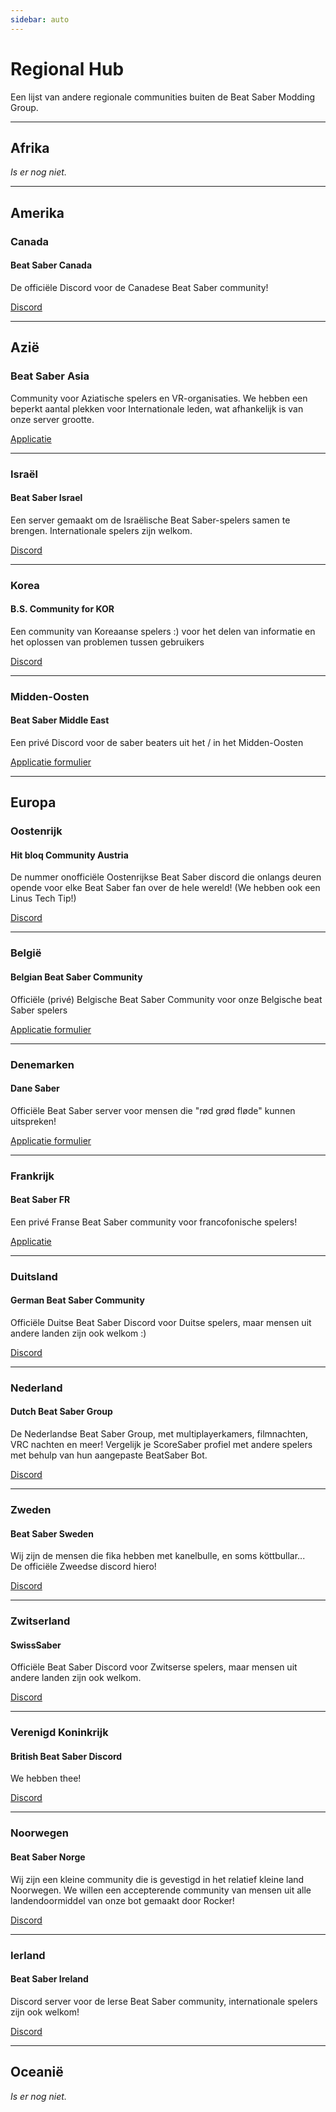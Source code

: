 ```yaml
---
sidebar: auto
---
```


# Regional Hub
Een lijst van andere regionale communities buiten de Beat Saber Modding Group.

---

## Afrika
*Is er nog niet.*

---

## Amerika

### Canada

#### Beat Saber Canada
De officiële Discord voor de Canadese Beat Saber community!

[Discord](https://discord.gg/vvq7wX3)

---

## Azië

### Beat Saber Asia
Community voor Aziatische spelers en VR-organisaties. We hebben een beperkt aantal plekken voor Internationale leden, wat afhankelijk is van onze server grootte.

[Applicatie](https://forms.gle/Ga3jWoCkugPBD6BZ6)

---

### Israël

#### Beat Saber Israel
Een server gemaakt om de Israëlische Beat Saber-spelers samen te brengen. Internationale spelers zijn welkom.

[Discord](https://discord.gg/HHH7sK8)

---

### Korea

#### B.S. Community for KOR
Een community van Koreaanse spelers :) voor het delen van informatie en het oplossen van problemen tussen gebruikers

[Discord](https://discord.gg/SEFBZrG)

---

### Midden-Oosten

#### Beat Saber Middle East
Een privé Discord voor de saber beaters uit het / in het Midden-Oosten

[Applicatie formulier](http://bit.ly/BSME_Application)

---

## Europa

### Oostenrijk

#### Hit bloq Community Austria
De nummer onofficiële Oostenrijkse Beat Saber discord die onlangs deuren opende voor elke Beat Saber fan over de hele wereld! (We hebben ook een Linus Tech Tip!)

[Discord](https://discord.gg/TvRkNY2)

---

### België

#### Belgian Beat Saber Community
Officiële (privé) Belgische Beat Saber Community voor onze Belgische beat Saber spelers

[Applicatie formulier](https://forms.gle/26VXi4HmnZnDoPZN7)

---

### Denemarken

#### Dane Saber
Officiële Beat Saber server voor mensen die "rød grød fløde" kunnen uitspreken!

[Applicatie formulier](https://forms.gle/AhgBFSK7RnRDDMHa9)

---

### Frankrijk

#### Beat Saber FR
Een privé Franse Beat Saber community voor francofonische spelers!

[Applicatie](https://docs.google.com/forms/d/1Ro79QYJ83gAsT6m_hpRgCNyhKNZDlEiZJ3oSh5mwTG4)

---

### Duitsland

#### German Beat Saber Community
Officiële Duitse Beat Saber Discord voor Duitse spelers, maar mensen uit andere landen zijn ook welkom :)

[Discord](https://discord.gg/y4G6ruN)

---

### Nederland

#### Dutch Beat Saber Group
De Nederlandse Beat Saber Group, met multiplayerkamers, filmnachten, VRC nachten en meer! Vergelijk je ScoreSaber profiel met andere spelers met behulp van hun aangepaste BeatSaber Bot.

[Discord](https://discord.gg/sDa7xrE)

---

### Zweden

#### Beat Saber Sweden
Wij zijn de mensen die fika hebben met kanelbulle, en soms köttbullar...   
De officiële Zweedse discord hiero!

[Discord](https://discord.gg/9HavEGBzZz)

---

### Zwitserland

#### SwissSaber
Officiële Beat Saber Discord voor Zwitserse spelers, maar mensen uit andere landen zijn ook welkom.

[Discord](https://discord.gg/eV6SUUF)

---

### Verenigd Koninkrijk

#### British Beat Saber Discord
We hebben thee!

[Discord](https://discord.gg/FC2pzeN)

---

### Noorwegen

#### Beat Saber Norge
Wij zijn een kleine community die is gevestigd in het relatief kleine land Noorwegen. We willen een accepterende community van mensen uit alle landendoormiddel van onze bot gemaakt door Rocker!

[Discord](https://discord.gg/nZuY3yM)

---

### Ierland

#### Beat Saber Ireland
Discord server voor de Ierse Beat Saber community, internationale spelers zijn ook welkom!

[Discord](https://discord.gg/uKQzjRQ)

---

## Oceanië
*Is er nog niet.*
